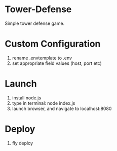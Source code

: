# Tower-Defense
Simple tower defense game.

# Custom Configuration
1. rename .envtemplate to .env
2. set appropriate field values (host, port etc)

# Launch
1. install node.js
2. type in terminal:
node index.js
3. launch browser, and navigate to localhost:8080

# Deploy
1. fly deploy
